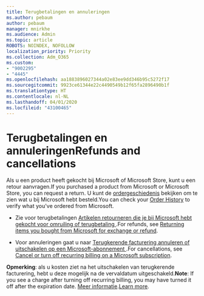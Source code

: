 ```yaml
---
title: Terugbetalingen en annuleringen
ms.author: pebaum
author: pebaum
manager: mnirkhe
ms.audience: Admin
ms.topic: article
ROBOTS: NOINDEX, NOFOLLOW
localization_priority: Priority
ms.collection: Adm_O365
ms.custom:
- "9002295"
- "4445"
ms.openlocfilehash: aa1883896027344a02e83ee9dd346b95c5272f17
ms.sourcegitcommit: 9923ce61344e22c4490549b12f65fa2896490b1f
ms.translationtype: HT
ms.contentlocale: nl-NL
ms.lasthandoff: 04/01/2020
ms.locfileid: "43100465"
---
```

# <a name="refunds-and-cancellations"></a><span data-ttu-id="c25b9-102">Terugbetalingen en annuleringen</span><span class="sxs-lookup"><span data-stu-id="c25b9-102">Refunds and cancellations</span></span>

<span data-ttu-id="c25b9-103">Als u een product heeft gekocht bij Microsoft of Microsoft Store, kunt u een retour aanvragen.</span><span class="sxs-lookup"><span data-stu-id="c25b9-103">If you purchased a product from Microsoft or Microsoft Store, you can request a return.</span></span> <span data-ttu-id="c25b9-104">U kunt de [ordergeschiedenis](https://account.microsoft.com/billing/orders/) bekijken om te zien wat u bij Microsoft hebt besteld.</span><span class="sxs-lookup"><span data-stu-id="c25b9-104">You can check your [Order History](https://account.microsoft.com/billing/orders/) to verify what you've ordered from Microsoft.</span></span> 

- <span data-ttu-id="c25b9-105">Zie voor terugbetalingen [ Artikelen retourneren die je bij Microsoft hebt gekocht voor omruiling of terugbetaling ](https://support.microsoft.com/help/10558).</span><span class="sxs-lookup"><span data-stu-id="c25b9-105">For refunds, see [Returning items you bought from Microsoft for exchange or refund](https://support.microsoft.com/help/10558).</span></span>

- <span data-ttu-id="c25b9-106">Voor annuleringen gaat u naar [ Terugkerende facturering annuleren of uitschakelen op een Microsoft-abonnement ](https://support.microsoft.com/help/4027815).</span><span class="sxs-lookup"><span data-stu-id="c25b9-106">For cancellations, see [Cancel or turn off recurring billing on a Microsoft subscription](https://support.microsoft.com/help/4027815).</span></span>

<span data-ttu-id="c25b9-107">**Opmerking**: als u kosten ziet na het uitschakelen van terugkerende facturering, hebt u deze mogelijk na de vervaldatum uitgeschakeld.</span><span class="sxs-lookup"><span data-stu-id="c25b9-107">**Note**: If you see a charge after turning off recurring billing, you may have turned it off after the expiration date.</span></span> <span data-ttu-id="c25b9-108">[Meer informatie](https://support.microsoft.com/help/10640).</span><span class="sxs-lookup"><span data-stu-id="c25b9-108">[Learn more](https://support.microsoft.com/help/10640).</span></span> 